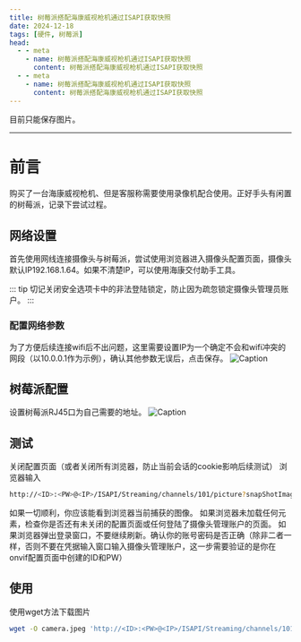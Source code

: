 ```yaml
---
title: 树莓派搭配海康威视枪机通过ISAPI获取快照
date: 2024-12-18
tags: [硬件, 树莓派]
head:
  - - meta
    - name: 树莓派搭配海康威视枪机通过ISAPI获取快照
      content: 树莓派搭配海康威视枪机通过ISAPI获取快照
  - - meta
    - name: 树莓派搭配海康威视枪机通过ISAPI获取快照
      content: 树莓派搭配海康威视枪机通过ISAPI获取快照
---
```


目前只能保存图片。

---

# 前言

购买了一台海康威视枪机、但是客服称需要使用录像机配合使用。正好手头有闲置的树莓派，记录下尝试过程。 

## 网络设置

首先使用网线连接摄像头与树莓派，尝试使用浏览器进入摄像头配置页面，摄像头默认IP192.168.1.64。如果不清楚IP，可以使用海康交付助手工具。 

::: tip
切记关闭安全选项卡中的非法登陆锁定，防止因为疏忽锁定摄像头管理员账户。
:::

### 配置网络参数

为了方便后续连接wifi后不出问题，这里需要设置IP为一个确定不会和wifi冲突的网段（以10.0.0.1作为示例），确认其他参数无误后，点击保存。
![Caption](/ipcam1.jpg) 

## 树莓派配置

设置树莓派RJ45口为自己需要的地址。
![Caption](/ipcam3.jpg) 


## 测试
关闭配置页面（或者关闭所有浏览器，防止当前会话的cookie影响后续测试）
浏览器输入
```bash
http://<ID>:<PW>@<IP>/ISAPI/Streaming/channels/101/picture?snapShotImageType=JPEG
```
如果一切顺利，你应该能看到浏览器当前捕获的图像。
如果浏览器未加载任何元素，检查你是否还有未关闭的配置页面或任何登陆了摄像头管理账户的页面。
如果浏览器弹出登录窗口，不要继续刷新。确认你的账号密码是否正确（除非二者一样，否则不要在凭据输入窗口输入摄像头管理账户，这一步需要验证的是你在onvif配置页面中创建的ID和PW）

## 使用
使用wget方法下载图片
```bash
wget -O camera.jpeg 'http://<ID>:<PW>@<IP>/ISAPI/Streaming/channels/101/picture?snapShotImageType=JPEG'

```